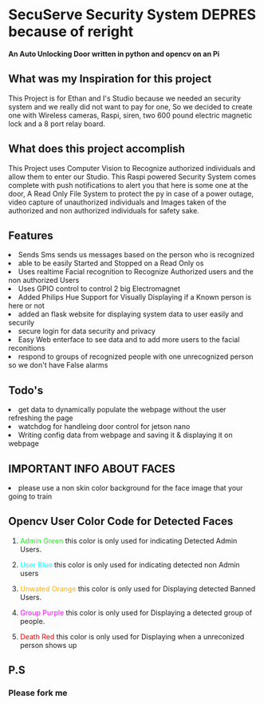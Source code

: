 # SecuServe Security System DEPRES because of reright

**An Auto Unlocking Door written in python and opencv on an Pi**


## What was my Inspiration for this project

This Project is for Ethan and I's Studio because we needed an security system and we really did not want to pay for one, So we decided to create one with Wireless cameras, Raspi, siren, two 600 pound electric magnetic lock and a 8 port relay board.

## What does this project accomplish

This Project uses Computer Vision to Recognize authorized individuals and allow them to enter our Studio. This Raspi powered Security System comes complete with push notifications to alert you that here is some one at the door, A Read Only File System to protect the py in case of a power outage, video capture of unauthorized individuals and Images taken of the authorized and non authorized individuals for safety sake.

## Features

<li> Sends Sms sends us messages based on the person who is recognized</li>
<li> able to be easily Started and Stopped on a Read Only os</li>
<li> Uses realtime Facial recognition to Recognize Authorized users and the non authorized Users</li>
<li> Uses GPIO control to control 2 big Electromagnet </li>
<li> Added Philips Hue Support for Visually Displaying if a Known person is here or not </li>
<li> added an flask website for displaying system data to user easily and securily </li>
<li> secure login for data security and privacy </li>
<li> Easy Web enterface to see data and to add more users  to the facial reconitions </li>
<li> respond to groups of recognized people with one unrecognized person so we don't have False alarms </li>

## Todo's

<li> get data to dynamically populate the webpage without the user refreshing the page</li>
<li> watchdog for handleing door control for jetson nano</li>
<li> Writing config data from webpage and saving it & displaying it on webpage </li>


## IMPORTANT INFO ABOUT FACES
<li> please use a non skin color background for the face image that your going to train</li>



## Opencv User Color Code  for Detected Faces

1. <span style="color:#00FF00">Admin Green</span> this color is only used for indicating Detected Admin Users.

2. <span style="color:#00FFFF">User Blue</span> this color is only used for indicating detected non Admin users

3. <span style="color:#FFB000">Unwated Orange</span> this color is only used for Displaying detected Banned Users.

4.  <span style="color:#FF00FF">Group Purple </span> this color is only used for Displaying a detected group of people. 


5.  <span style="color:#FF0000">Death Red </span> this color is only used for Displaying when a unreconized person shows up
## P.S 
### Please fork me
